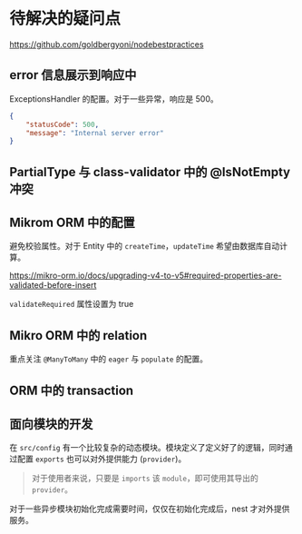 # 待解决的疑问点

https://github.com/goldbergyoni/nodebestpractices

## error 信息展示到响应中

ExceptionsHandler 的配置。对于一些异常，响应是 500。

```json
{
	"statusCode": 500,
	"message": "Internal server error"
}
```

## PartialType 与 class-validator 中的 @IsNotEmpty 冲突


## Mikrom ORM 中的配置

避免校验属性。对于 Entity 中的 `createTime`，`updateTime` 希望由数据库自动计算。

https://mikro-orm.io/docs/upgrading-v4-to-v5#required-properties-are-validated-before-insert

`validateRequired` 属性设置为 true

## Mikro ORM 中的 relation

重点关注 `@ManyToMany` 中的 `eager` 与 `populate` 的配置。


## ORM 中的 transaction


## 面向模块的开发

在 `src/config` 有一个比较复杂的动态模块。模块定义了定义好了的逻辑，同时通过配置 `exports` 也可以对外提供能力 (`provider`)。

> 对于使用者来说，只要是 `imports` 该 `module`，即可使用其导出的 `provider`。

对于一些异步模块初始化完成需要时间，仅仅在初始化完成后，nest 才对外提供服务。
